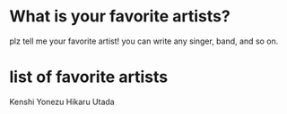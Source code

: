 # What is your favorite artists?
plz tell me your favorite artist!
you can write any singer, band, and so on.

# list of favorite artists
Kenshi Yonezu
Hikaru Utada
